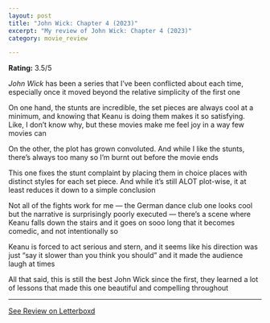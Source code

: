 ```yaml
---
layout: post
title: "John Wick: Chapter 4 (2023)"
excerpt: "My review of John Wick: Chapter 4 (2023)"
category: movie_review

---
```


**Rating:** 3.5/5

<i>John Wick</i> has been a series that I’ve been conflicted about each time, especially once it moved beyond the relative simplicity of the first one

On one hand, the stunts are incredible, the set pieces are always cool at a minimum, and knowing that Keanu is doing them makes it so satisfying. Like, I don’t know why, but these movies make me feel joy in a way few movies can

On the other, the plot has grown convoluted. And while I like the stunts, there’s always too many so I’m burnt out before the movie ends

This one fixes the stunt complaint by placing them in choice places with distinct styles for each set piece. And while it’s still ALOT plot-wise, it at least reduces it down to a simple conclusion

Not all of the fights work for me — the German dance club one looks cool but the narrative is surprisingly poorly executed — there’s a scene where Keanu falls down the stairs and it goes on sooo long that it becomes comedic, and not intentionally so

Keanu is forced to act serious and stern, and it seems like his direction was just “say it slower than you think you should” and it made the audience laugh at times

All that said, this is still the best John Wick since the first, they learned a lot of lessons that made this one beautiful and compelling throughout

<hr>

[See Review on Letterboxd](https://boxd.it/42krRr)
